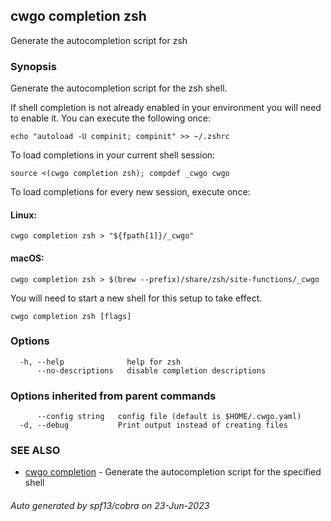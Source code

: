 ## cwgo completion zsh

Generate the autocompletion script for zsh

### Synopsis

Generate the autocompletion script for the zsh shell.

If shell completion is not already enabled in your environment you will need
to enable it.  You can execute the following once:

	echo "autoload -U compinit; compinit" >> ~/.zshrc

To load completions in your current shell session:

	source <(cwgo completion zsh); compdef _cwgo cwgo

To load completions for every new session, execute once:

#### Linux:

	cwgo completion zsh > "${fpath[1]}/_cwgo"

#### macOS:

	cwgo completion zsh > $(brew --prefix)/share/zsh/site-functions/_cwgo

You will need to start a new shell for this setup to take effect.


```
cwgo completion zsh [flags]
```

### Options

```
  -h, --help              help for zsh
      --no-descriptions   disable completion descriptions
```

### Options inherited from parent commands

```
      --config string   config file (default is $HOME/.cwgo.yaml)
  -d, --debug           Print output instead of creating files
```

### SEE ALSO

* [cwgo completion](cwgo_completion.md)	 - Generate the autocompletion script for the specified shell

###### Auto generated by spf13/cobra on 23-Jun-2023
